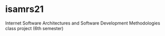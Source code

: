 # isamrs21
Internet Software Architectures and Software Development Methodologies class project (6th semester)
